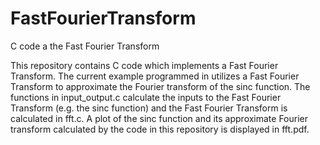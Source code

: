 # FastFourierTransform
C code a the Fast Fourier Transform

This repository contains C code which implements a Fast Fourier Transform.  The current example programmed in utilizes a Fast Fourier Transform to approximate the Fourier transform of the sinc function.  The functions in input_output.c calculate the inputs to the Fast Fourier Transform (e.g. the sinc function) and the Fast Fourier Transform is calculated in fft.c.  A plot of the sinc function and its approximate Fourier transform calculated by the code in this repository is displayed in fft.pdf.

